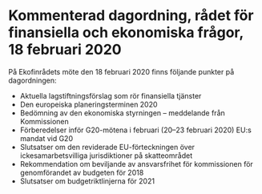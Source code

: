 # Kommenterad dagordning, rådet för finansiella och ekonomiska frågor, 18 februari 2020

På Ekofinrådets möte den 18 februari 2020 finns följande punkter på dagordningen:

* Aktuella lagstiftningsförslag som rör finansiella tjänster
* Den europeiska planeringsterminen 2020
* Bedömning av den ekonomiska styrningen – meddelande från Kommissionen
* Förberedelser inför G20\-mötena i februari (20–23 februari 2020\) EU:s mandat vid G20
* Slutsatser om den reviderade EU\-förteckningen över ickesamarbetsvilliga jurisdiktioner på skatteområdet
* Rekommendation om beviljande av ansvarsfrihet för kommissionen för genomförandet av budgeten för 2018
* Slutsatser om budgetriktlinjerna för 2021
